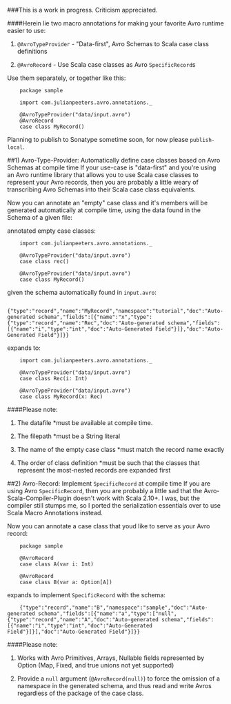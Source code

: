 ###This is a work in progress. Criticism appreciated.

####Herein lie two macro annotations for making your favorite Avro runtime easier to use:

1) `@AvroTypeProvider` - "Data-first", Avro Schemas to Scala case class definitions


2) `@AvroRecord` - Use Scala case classes as Avro `SpecificRecord`s


Use them separately, or together like this:

        package sample
        
        import com.julianpeeters.avro.annotations._
         
        @AvroTypeProvider("data/input.avro")
        @AvroRecord
        case class MyRecord()



Planning to publish to Sonatype sometime soon, for now please  `publish-local`.

##1) Avro-Type-Provider: Automatically define case classes based on Avro Schemas at compile time
If your use-case is "data-first" and you're using an Avro runtime library that allows you to use Scala case classes to represent your Avro records, then you are probably a little weary of transcribing Avro Schemas into their Scala case class equivalents. 

Now you can annotate an "empty" case class and it's members will be generated automatically at compile time, using the data found in the Schema of a given file:
 
  annotated empty case classes:


        import com.julianpeeters.avro.annotations._

        @AvroTypeProvider("data/input.avro")
        case class rec()
         
        @AvroTypeProvider("data/input.avro")
        case class MyRecord()


  given the schema automatically found in `input.avro`:
        

        {"type":"record","name":"MyRecord","namespace":"tutorial","doc":"Auto-generated schema","fields":[{"name":"x","type":{"type":"record","name":"Rec","doc":"Auto-generated schema","fields":[{"name":"i","type":"int","doc":"Auto-Generated Field"}]},"doc":"Auto-Generated Field"}]}}


  expands to:

        import com.julianpeeters.avro.annotations._

        @AvroTypeProvider("data/input.avro")
        case class Rec(i: Int)
         
        @AvroTypeProvider("data/input.avro")
        case class MyRecord(x: Rec)


####Please note:
1) The datafile *must be available at compile time.

2) The filepath *must be a String literal

3) The name of the empty case class *must match the record name exactly 

4) The order of class definition *must be such that the classes that represent the most-nested records are expanded first

##2) Avro-Record: Implement `SpecificRecord` at compile time 
If you are using Avro `SpecificRecord`, then you are probably a little sad that the Avro-Scala-Compiler-Plugin doesn't work with Scala 2.10+. I was, but the compiler still stumps me, so I ported the serialization essentials over to use Scala Macro Annotations instead.

Now you can annotate a case class that youd like to serve as your Avro record:

        package sample

        @AvroRecord
        case class A(var i: Int)

        @AvroRecord
        case class B(var a: Option[A])


  expands to implement `SpecificRecord` with the schema:

        {"type":"record","name":"B","namespace":"sample","doc":"Auto-generated schema","fields":[{"name":"a","type":["null",{"type":"record","name":"A","doc":"Auto-generated schema","fields":[{"name":"i","type":"int","doc":"Auto-Generated Field"}]}],"doc":"Auto-Generated Field"}]}}


####Please note:
1) Works with Avro Primitives, Arrays, Nullable fields represented by Option (Map, Fixed, and true unions not yet supported)

2) Provide a `null` argument (`@AvroRecord(null)`) to force the omission of a namespace in the generated schema, and thus read and write Avros regardless of the package of the case class.
